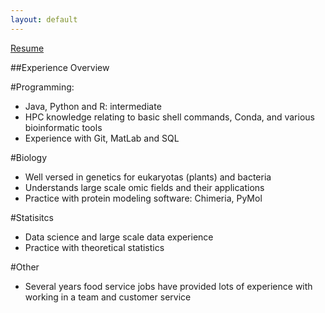```yaml
---
layout: default
---
```


[Resume](pdfs\public_CV.pdf) 


##Experience Overview

#Programming:
* Java, Python and R: intermediate
* HPC knowledge relating to basic shell commands, Conda, and various bioinformatic tools
* Experience with Git, MatLab and SQL

#Biology
* Well versed in genetics for eukaryotas (plants) and bacteria
* Understands large scale omic fields and their applications
* Practice with protein modeling software: Chimeria, PyMol

#Statisitcs
* Data science and large scale data experience
* Practice with theoretical statistics

#Other
* Several years food service jobs have provided lots of experience with working in a team and customer service 
